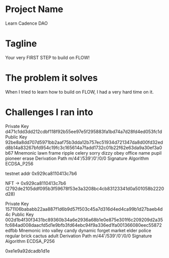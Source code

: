 # Project Name

Learn Cadence DAO

# Tagline

Your very FIRST STEP to build on FLOW!

# The problem it solves

When I tried to learn how to build on FLOW, I had a very hard time on it.

# Challenges I ran into

Private Key d471c1dd3dd212cdbf118f92b55ee97e5f295883fa1bd74a7d28fd4ed053fc1d
Public Key 92be8a8dd707d5971bb2aaf75b3dda12b757ec51934d721347da8d00fd32edd8b14a83267bfd954c19fc3c165614a7fadd1732c01b22f62e63da9a30ef3a0b67
Mnemonic lawn frame ripple celery sorry dizzy obey office name pupil pioneer erase
Derivation Path m/44'/539'/0'/0/0
Signature Algorithm ECDSA_P256

testnet addr 0x929ca8110413c7b6

NFT -> 0x929ca8110413c7b6 (2792de2105ddf095b3f59678f53e3a3208bc4cb83123341d0a501058b2220d28)

Private Key 1571106bababb22aa887f1d6b9d57f503c45a7d316d4ed4ca99b1d27baeb4d4c
Public Key 002d1b4f30f3431bc89360b34a6e2936a68b1e0e875e301f6c209209d2a35fc684ad008daacfd5d1e9bfb3fd64ebc94f9a336ed1fa001366080eec55872edfbb
Mnemonic into valley candy dynamic forget market elder police regular brick cactus adult
Derivation Path m/44'/539'/0'/0/0
Signature Algorithm ECDSA_P256

0xe1e9a92dcadb1d1e

